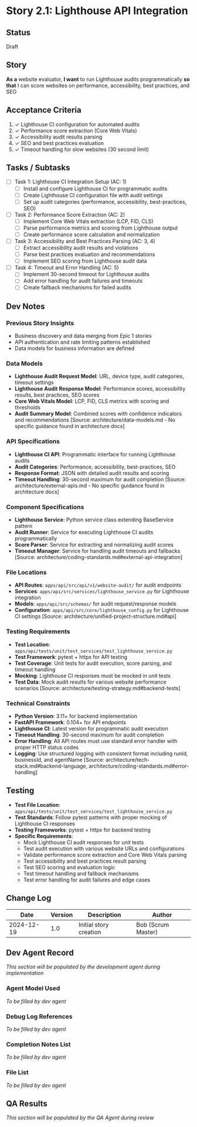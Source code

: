 # Story 2.1: Lighthouse API Integration

## Status
Draft

## Story
**As a** website evaluator,
**I want** to run Lighthouse audits programmatically
**so that** I can score websites on performance, accessibility, best practices, and SEO

## Acceptance Criteria
1. ✓ Lighthouse CI configuration for automated audits
2. ✓ Performance score extraction (Core Web Vitals)
3. ✓ Accessibility audit results parsing
4. ✓ SEO and best practices evaluation
5. ✓ Timeout handling for slow websites (30 second limit)

## Tasks / Subtasks
- [ ] Task 1: Lighthouse CI Integration Setup (AC: 1)
  - [ ] Install and configure Lighthouse CI for programmatic audits
  - [ ] Create Lighthouse CI configuration file with audit settings
  - [ ] Set up audit categories (performance, accessibility, best-practices, SEO)
- [ ] Task 2: Performance Score Extraction (AC: 2)
  - [ ] Implement Core Web Vitals extraction (LCP, FID, CLS)
  - [ ] Parse performance metrics and scoring from Lighthouse output
  - [ ] Create performance score calculation and normalization
- [ ] Task 3: Accessibility and Best Practices Parsing (AC: 3, 4)
  - [ ] Extract accessibility audit results and violations
  - [ ] Parse best practices evaluation and recommendations
  - [ ] Implement SEO scoring from Lighthouse audit data
- [ ] Task 4: Timeout and Error Handling (AC: 5)
  - [ ] Implement 30-second timeout for Lighthouse audits
  - [ ] Add error handling for audit failures and timeouts
  - [ ] Create fallback mechanisms for failed audits

## Dev Notes

### Previous Story Insights
- Business discovery and data merging from Epic 1 stories
- API authentication and rate limiting patterns established
- Data models for business information are defined

### Data Models
- **Lighthouse Audit Request Model**: URL, device type, audit categories, timeout settings
- **Lighthouse Audit Response Model**: Performance scores, accessibility results, best practices, SEO scores
- **Core Web Vitals Model**: LCP, FID, CLS metrics with scoring and thresholds
- **Audit Summary Model**: Combined scores with confidence indicators and recommendations
[Source: architecture/data-models.md - No specific guidance found in architecture docs]

### API Specifications
- **Lighthouse CI API**: Programmatic interface for running Lighthouse audits
- **Audit Categories**: Performance, accessibility, best-practices, SEO
- **Response Format**: JSON with detailed audit results and scoring
- **Timeout Handling**: 30-second maximum for audit completion
[Source: architecture/external-apis.md - No specific guidance found in architecture docs]

### Component Specifications
- **Lighthouse Service**: Python service class extending BaseService pattern
- **Audit Runner**: Service for executing Lighthouse CI audits programmatically
- **Score Parser**: Service for extracting and normalizing audit scores
- **Timeout Manager**: Service for handling audit timeouts and fallbacks
[Source: architecture/coding-standards.md#external-api-integration]

### File Locations
- **API Routes**: `apps/api/src/api/v1/website-audit/` for audit endpoints
- **Services**: `apps/api/src/services/lighthouse_service.py` for Lighthouse integration
- **Models**: `apps/api/src/schemas/` for audit request/response models
- **Configuration**: `apps/api/src/core/lighthouse_config.py` for Lighthouse CI settings
[Source: architecture/unified-project-structure.md#api]

### Testing Requirements
- **Test Location**: `apps/api/tests/unit/test_services/test_lighthouse_service.py`
- **Test Framework**: pytest + httpx for API testing
- **Test Coverage**: Unit tests for audit execution, score parsing, and timeout handling
- **Mocking**: Lighthouse CI responses must be mocked in unit tests
- **Test Data**: Mock audit results for various website performance scenarios
[Source: architecture/testing-strategy.md#backend-tests]

### Technical Constraints
- **Python Version**: 3.11+ for backend implementation
- **FastAPI Framework**: 0.104+ for API endpoints
- **Lighthouse CI**: Latest version for programmatic audit execution
- **Timeout Handling**: 30-second maximum for audit completion
- **Error Handling**: All API routes must use standard error handler with proper HTTP status codes
- **Logging**: Use structured logging with consistent format including runId, businessId, and agentName
[Source: architecture/tech-stack.md#backend-language, architecture/coding-standards.md#error-handling]

## Testing
- **Test File Location**: `apps/api/tests/unit/test_services/test_lighthouse_service.py`
- **Test Standards**: Follow pytest patterns with proper mocking of Lighthouse CI responses
- **Testing Frameworks**: pytest + httpx for backend testing
- **Specific Requirements**: 
  - Mock Lighthouse CI audit responses for unit tests
  - Test audit execution with various website URLs and configurations
  - Validate performance score extraction and Core Web Vitals parsing
  - Test accessibility and best practices result parsing
  - Test SEO scoring and evaluation logic
  - Test timeout handling and fallback mechanisms
  - Test error handling for audit failures and edge cases

## Change Log
| Date | Version | Description | Author |
|------|---------|-------------|---------|
| 2024-12-19 | 1.0 | Initial story creation | Bob (Scrum Master) |

## Dev Agent Record
*This section will be populated by the development agent during implementation*

### Agent Model Used
*To be filled by dev agent*

### Debug Log References
*To be filled by dev agent*

### Completion Notes List
*To be filled by dev agent*

### File List
*To be filled by dev agent*

## QA Results
*This section will be populated by the QA Agent during review*
